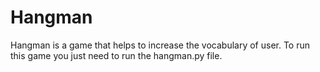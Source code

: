 # Hangman
Hangman is a game that helps to increase the vocabulary of user.
To run this game you just need to run the hangman.py file.
